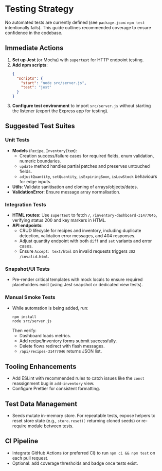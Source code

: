 # Testing Strategy

No automated tests are currently defined (see `package.json`: `npm test` intentionally fails). This guide outlines recommended coverage to ensure confidence in the codebase.

## Immediate Actions
1. **Set up Jest** (or Mocha) with `supertest` for HTTP endpoint testing.
2. **Add npm scripts**:
   ```json
   {
     "scripts": {
       "start": "node src/server.js",
       "test": "jest"
     }
   }
   ```
3. **Configure test environment** to import `src/server.js` without starting the listener (export the Express app for testing).

## Suggested Test Suites

### Unit Tests
- **Models** (`Recipe`, `InventoryItem`):
  - Creation success/failure cases for required fields, enum validation, numeric boundaries.
  - `update` method handles partial patches and preserves untouched fields.
  - `adjustQuantity`, `setQuantity`, `isExpiringSoon`, `isLowStock` behaviours for edge inputs.
- **Utils**: Validate sanitisation and cloning of arrays/objects/dates.
- **ValidationError**: Ensure message array normalisation.

### Integration Tests
- **HTML routes**: Use `supertest` to fetch `/`, `/inventory-dashboard-31477046`, verifying status 200 and key markers in HTML.
- **API endpoints**:
  - CRUD lifecycle for recipes and inventory, including duplicate detection, validation error messages, and 404 responses.
  - Adjust quantity endpoint with both `diff` and `set` variants and error cases.
  - Ensure `Accept: text/html` on invalid requests triggers `302 /invalid.html`.

### Snapshot/UI Tests
- Pre-render critical templates with mock locals to ensure required placeholders exist (using Jest snapshot or dedicated view tests).

### Manual Smoke Tests
- While automation is being added, run:
  ```bash
  npm install
  node src/server.js
  ```
  Then verify:
  - Dashboard loads metrics.
  - Add recipe/inventory forms submit successfully.
  - Delete flows redirect with flash messages.
  - `/api/recipes-31477046` returns JSON list.

## Tooling Enhancements
- Add ESLint with recommended rules to catch issues like the `const` reassignment bug in `add-inventory` view.
- Configure Prettier for consistent formatting.

## Test Data Management
- Seeds mutate in-memory store. For repeatable tests, expose helpers to reset store state (e.g., `store.reset()` returning cloned seeds) or re-require module between tests.

## CI Pipeline
- Integrate GitHub Actions (or preferred CI) to run `npm ci && npm test` on each pull request.
- Optional: add coverage thresholds and badge once tests exist.

